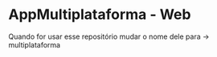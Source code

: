 # AppMultiplataforma - Web

Quando for usar esse repositório mudar o nome dele para -> multiplataforma

